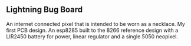 ## Lightning Bug Board

An internet connected pixel that is intended to be worn as a necklace. My first PCB design. An esp8285 built to the 8266 reference design with a LIR2450 battery for power, linear regulator and a single 5050 neopixel. 